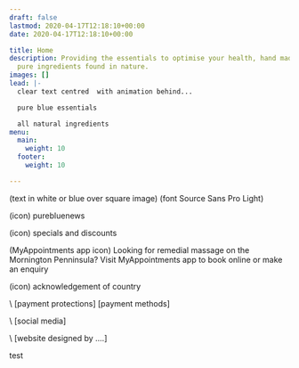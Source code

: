 ```yaml
---
draft: false
lastmod: 2020-04-17T12:18:10+00:00
date: 2020-04-17T12:18:10+00:00

title: Home
description: Providing the essentials to optimise your health, hand made from
  pure ingredients found in nature.
images: []
lead: |-
  clear text centred  with animation behind...

  pure blue essentials

  all natural ingredients
menu:
  main:
    weight: 10
  footer:
    weight: 10

---
```

(text in white or blue over square image) (font Source Sans Pro Light)

(icon)  purebluenews

(icon)  specials and discounts

(MyAppointments app icon)  Looking for remedial massage on the Mornington Penninsula?  Visit MyAppointments app to book online or make an enquiry

(icon)   acknowledgement of country

\    \[payment protections]                                                                 \[payment methods]

\    \[social media]

\    \[website designed by ....]

test